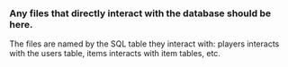 ### Any files that directly interact with the database should be here.

The files are named by the SQL table they interact with: players interacts with the users table, items interacts with item tables, etc.
